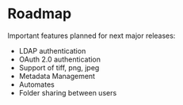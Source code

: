 # Roadmap

Important features planned for next major releases:

* LDAP authentication
* OAuth 2.0 authentication
* Support of tiff, png, jpeg
* Metadata Management
* Automates
* Folder sharing between users
